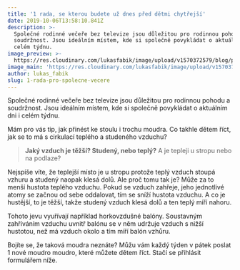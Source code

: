 ```yaml
---
title: '1 rada, se kterou budete už dnes před dětmi chytřejší'
date: 2019-10-06T13:58:10.841Z
description: >-
  Společné rodinné večeře bez televize jsou důležitou pro rodinnou pohodu a
  soudržnost. Jsou ideálním místem, kde si společně povykládat o aktuálním dni i
  celém týdnu.
image_preview: >-
  https://res.cloudinary.com/lukasfabik/image/upload/v1570372579/blog/placeholder.png
image_main: 'https://res.cloudinary.com/lukasfabik/image/upload/v1570373685/blog/blank.png'
author: lukas_fabik
slug: 1-rada-pro-spolecne-vecere
---
```

Společné rodinné večeře bez televize jsou důležitou pro rodinnou pohodu a soudržnost. Jsou ideálním místem, kde si společně povykládat o aktuálním dni i celém týdnu.

Mám pro vás tip, jak přinést ke stoulu i trochu moudra. Co takhle dětem říct, jak se to má s cirkulací teplého a studeného vzduchu?

> **Jaký vzduch je těžší? Studený, nebo teplý?**
> A je tepleji u stropu nebo na podlaze?


Nejspíše víte, že teplejší místo je u stropu protože teplý vzduch stoupá vzhuru a studený naopak klesá dolů. Ale proč tomu tak je? Může za to menší hustota teplého vzduchu. Pokud se vzduch zahřeje, jeho jednotlivé atomy se začnou od sebe oddalovat, tím se sníží hustota vzduchu. A co je hustější, to je těžší, takže studený vzduch klesá dolů a ten teplý míří nahoru.

Tohoto jevu vyuřívají například horkovzdušné balóny. Soustavným zahříváním vzduchu uvnitř balónu se v něm udržuje vzduch s nižší hustotou, než má vzduch okolo a tím míří balón vzhůru.

Bojíte se, že taková moudra neznáte? Můžu vám každý týden v pátek poslat 1 nové moudro moudro, které můžete dětem říct. Stačí se přihlásit formulářem níže.

<script charset="utf-8" type="text/javascript" src="//js.hsforms.net/forms/shell.js"></script>

<script>
  hbspt.forms.create({
	portalId: "5560121",
	formId: "f8a77c4b-5a03-4bf7-9f4f-04c4b5b8962d"
});
</script>
